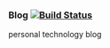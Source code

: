 ### Blog [![Build Status](https://www.travis-ci.org/oyv1cent/blog-vuepress.svg?branch=master)](https://www.travis-ci.org/oyv1cent/blog-vuepress)

personal technology blog
